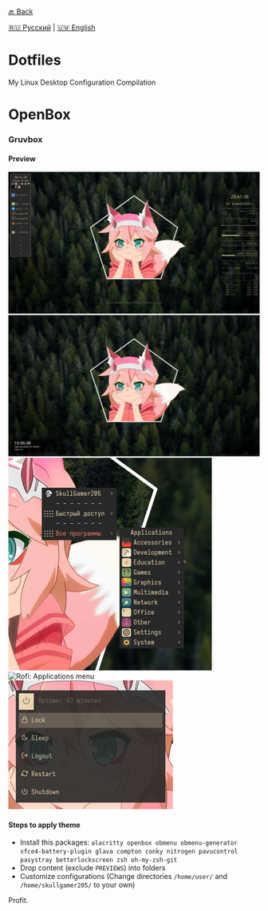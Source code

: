 [🔙 Back](README.md) 

[🇷🇺 Русский](openbox/GRUVBOX/README-ru.md) | [🇺🇲 English](openbox/GRUVBOX/README.md)

# Dotfiles
My Linux Desktop Configuration Compilation

# OpenBox
### Gruvbox
#### Preview

![Main Screen](PREVIEWS/preview-1.png)
![BetterLockScreen](PREVIEWS/preview-4.png)
![OB Menu](PREVIEWS/preview-6.png) ![Rofi: Applications menu](GRUVBOX/PREVIEWS/preview-7.png)
![Rofi: Power menu](PREVIEWS/preview-8.png)

#### Steps to apply theme

* Install this packages: `alacritty openbox obmenu obmenu-generator xfce4-battery-plugin glava compton conky nitrogen pavucontrol pasystray betterlockscreen zsh oh-my-zsh-git`
* Drop content (exclude `PREVIEWS`) into folders
* Customize configurations (Change directories `/home/user/` and `/home/skullgamer205/` to your own)

Profit.


